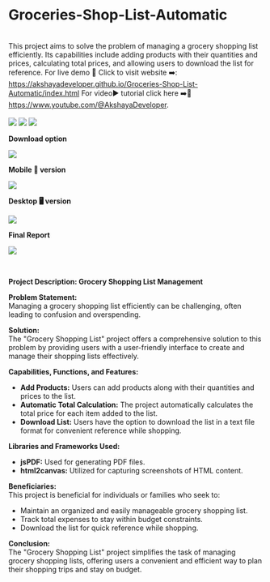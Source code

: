 # Groceries-Shop-List-Automatic
<br>This project aims to solve the problem of managing a grocery shopping list efficiently. Its capabilities include adding products with their quantities and prices, calculating total prices, and allowing users to download the list for reference.
For live demo 🍰 Click to visit website ➡️: https://akshayadeveloper.github.io/Groceries-Shop-List-Automatic/index.html 
For video▶️ tutorial click here ➡️🥞 https://www.youtube.com/@AkshayaDeveloper.
<br><br>
<img src="https://github.com/Akshayadeveloper/Groceries-Shop-List-Automatic/blob/main/IMG_20240224_070010.jpg">
<img src="https://github.com/Akshayadeveloper/Groceries-Shop-List-Automatic/blob/main/IMG_20240224_070020.jpg">
<img src="https://github.com/Akshayadeveloper/Groceries-Shop-List-Automatic/blob/main/IMG_20240224_070029.jpg">

<p><b>Download option</b></p>
<img src="https://github.com/Akshayadeveloper/Groceries-Shop-List-Automatic/blob/main/IMG_20240224_070249.jpg">
<p><b>Mobile 📲 version</b></p>
<img src="https://github.com/Akshayadeveloper/Groceries-Shop-List-Automatic/blob/main/IMG_20240224_065946.jpg">
<p><b>Desktop 🖥️ version</b></p>
<img src="https://github.com/Akshayadeveloper/Groceries-Shop-List-Automatic/blob/main/IMG_20240224_070141.jpg">
<p><b>Final Report </b></p>
<img src="https://github.com/Akshayadeveloper/Groceries-Shop-List-Automatic/blob/main/IMG_20240224_070330.jpg">

<br><p></p>

<b>Project Description: Grocery Shopping List Management</b>

**Problem Statement:**  
Managing a grocery shopping list efficiently can be challenging, often leading to confusion and overspending. 

**Solution:**  
The "Grocery Shopping List" project offers a comprehensive solution to this problem by providing users with a user-friendly interface to create and manage their shopping lists effectively.

**Capabilities, Functions, and Features:**  
- **Add Products:** Users can add products along with their quantities and prices to the list.
- **Automatic Total Calculation:** The project automatically calculates the total price for each item added to the list.
- **Download List:** Users have the option to download the list in a text file format for convenient reference while shopping.

**Libraries and Frameworks Used:**  
- **jsPDF:** Used for generating PDF files.
- **html2canvas:** Utilized for capturing screenshots of HTML content.

**Beneficiaries:**  
This project is beneficial for individuals or families who seek to:
- Maintain an organized and easily manageable grocery shopping list.
- Track total expenses to stay within budget constraints.
- Download the list for quick reference while shopping.

**Conclusion:**  
The "Grocery Shopping List" project simplifies the task of managing grocery shopping lists, offering users a convenient and efficient way to plan their shopping trips and stay on budget.
